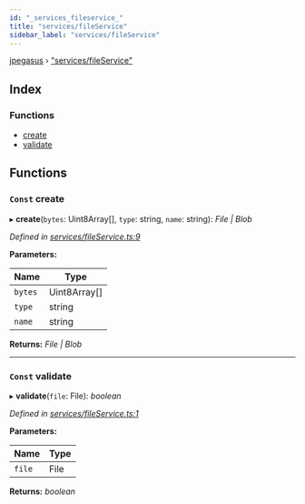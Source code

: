 ```yaml
---
id: "_services_fileservice_"
title: "services/fileService"
sidebar_label: "services/fileService"
---
```


[jpegasus](../index.md) › ["services/fileService"](_services_fileservice_.md)

## Index

### Functions

* [create](_services_fileservice_.md#const-create)
* [validate](_services_fileservice_.md#const-validate)

## Functions

### `Const` create

▸ **create**(`bytes`: Uint8Array[], `type`: string, `name`: string): *File | Blob*

*Defined in [services/fileService.ts:9](https://github.com/TonyBrobston/jpegasus/blob/418125c/src/services/fileService.ts#L9)*

**Parameters:**

Name | Type |
------ | ------ |
`bytes` | Uint8Array[] |
`type` | string |
`name` | string |

**Returns:** *File | Blob*

___

### `Const` validate

▸ **validate**(`file`: File): *boolean*

*Defined in [services/fileService.ts:1](https://github.com/TonyBrobston/jpegasus/blob/418125c/src/services/fileService.ts#L1)*

**Parameters:**

Name | Type |
------ | ------ |
`file` | File |

**Returns:** *boolean*
